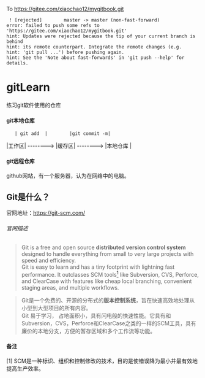 To https://gitee.com/xiaochao12/mygitbook.git  
```
 ! [rejected]        master -> master (non-fast-forward)
error: failed to push some refs to 'https://gitee.com/xiaochao12/mygitbook.git'
hint: Updates were rejected because the tip of your current branch is behind
hint: its remote counterpart. Integrate the remote changes (e.g.
hint: 'git pull ...') before pushing again.
hint: See the 'Note about fast-forwards' in 'git push --help' for details.

```

# gitLearn
练习git软件使用的仓库

#### git本地仓库
       | git add  |        |git commit -m|            

|工作区|   -------->  |缓存区|    -------->      |本地仓库 |

#### git远程仓库
github网站，有一个服务器，认为在网络中的电脑。

## Git是什么？  
官网地址：https://git-scm.com/
###### 官网描述
>Git is a free and open source **distributed version control system** designed to handle everything from small to very large projects with speed and efficiency.  
Git is easy to learn and has a tiny footprint with lightning fast performance. It outclasses SCM tools[<sup>1</sup>](#refer-anchor) like Subversion, CVS, Perforce, and ClearCase with features like cheap local branching, convenient staging areas, and multiple workflows.

>Git是一个免费的、开源的分布式的**版本控制系统**，旨在快速高效地处理从小型到大型项目的所有内容。  
Git 易于学习， 占地面积小，具有闪电般的快速性能。它具有和Subversion，CVS，Perforce和ClearCase之类的一样的SCM工具，具有廉价的本地分支，方便的暂存区域和多个工作流等功能。

<div id="refer-anchor"></div>  

#### 备注  
[1] SCM是一种标识、组织和控制修改的技术，目的是使错误降为最小并最有效地提高生产效率。 
